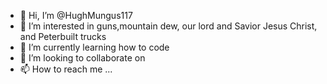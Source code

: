 - 👋 Hi, I’m @HughMungus117
- 👀 I’m interested in guns,mountain dew, our lord and Savior Jesus Christ, and Peterbuilt trucks
- 🌱 I’m currently learning how to code
- 💞️ I’m looking to collaborate on 
- 📫 How to reach me ...

<!---
HughMungus117/HughMungus117 is a ✨ special ✨ repository because its `README.md` (this file) appears on your GitHub profile.
You can click the Preview link to take a look at your changes.
--->
